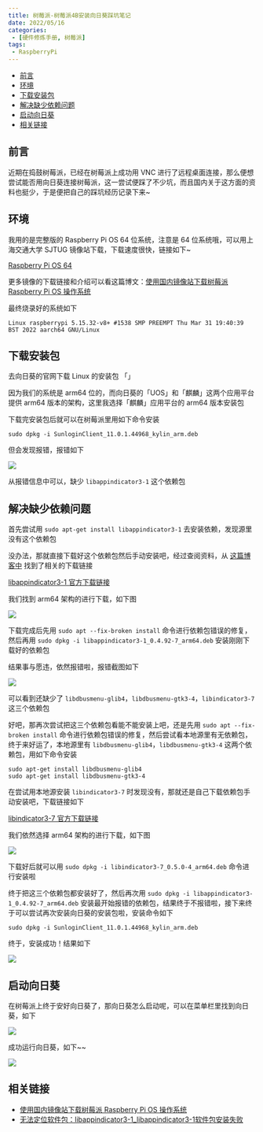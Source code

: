 ```yaml
---
title: 树莓派-树莓派4B安装向日葵踩坑笔记
date: 2022/05/16
categories:
 - [硬件修炼手册, 树莓派]
tags: 
 - RaspberryPi
---
```


- [前言](#%E5%89%8D%E8%A8%80)
- [环境](#%E7%8E%AF%E5%A2%83)
- [下载安装包](#%E4%B8%8B%E8%BD%BD%E5%AE%89%E8%A3%85%E5%8C%85)
- [解决缺少依赖问题](#%E8%A7%A3%E5%86%B3%E7%BC%BA%E5%B0%91%E4%BE%9D%E8%B5%96%E9%97%AE%E9%A2%98)
- [启动向日葵](#%E5%90%AF%E5%8A%A8%E5%90%91%E6%97%A5%E8%91%B5)
- [相关链接](#%E7%9B%B8%E5%85%B3%E9%93%BE%E6%8E%A5)

## 前言
近期在捣鼓树莓派，已经在树莓派上成功用 VNC 进行了远程桌面连接，那么便想尝试能否用向日葵连接树莓派，这一尝试便踩了不少坑，而且国内关于这方面的资料也挺少，于是便把自己的踩坑经历记录下来~

## 环境
我用的是完整版的 Raspberry Pi OS 64 位系统，注意是 64 位系统哦，可以用上海交通大学 SJTUG 镜像站下载，下载速度很快，链接如下~

[Raspberry Pi OS 64](https://mirrors.sjtug.sjtu.edu.cn/raspberry-pi-os-images/raspios_full_arm64/images/)

更多镜像的下载链接和介绍可以看这篇博文：[使用国内镜像站下载树莓派 Raspberry Pi OS 操作系统](https://blog.csdn.net/a496298685/article/details/108909927)

最终烧录好的系统如下
```
Linux raspberrypi 5.15.32-v8+ #1538 SMP PREEMPT Thu Mar 31 19:40:39 BST 2022 aarch64 GNU/Linux
```

## 下载安装包
去向日葵的官网下载 Linux 的安装包 「」

因为我们的系统是 arm64 位的，而向日葵的「UOS」和「麒麟」这两个应用平台提供 arm64 版本的架构，这里我选择「麒麟」应用平台的 arm64 版本安装包

下载完安装包后就可以在树莓派里用如下命令安装
```
sudo dpkg -i SunloginClient_11.0.1.44968_kylin_arm.deb
```

但会发现报错，报错如下

![](http://image.aayu.today/2022/05/16/b3fa5e9133894.png)

从报错信息中可以，缺少 `libappindicator3-1` 这个依赖包

## 解决缺少依赖问题
首先尝试用 `sudo apt-get install libappindicator3-1` 去安装依赖，发现源里没有这个依赖包

没办法，那就直接下载好这个依赖包然后手动安装吧，经过查阅资料，从 [这篇博客中](https://blog.csdn.net/weixin_45447477/article/details/115188938) 找到了相关的下载链接

[libappindicator3-1 官方下载链接](http://mirrors.ustc.edu.cn/debian/pool/main/liba/libappindicator/)

我们找到 arm64 架构的进行下载，如下图

![](http://image.aayu.today/2022/05/16/0ac959820f764.png)

下载完成后先用 `sudo apt --fix-broken install` 命令进行依赖包错误的修复，然后再用 `sudo dpkg -i libappindicator3-1_0.4.92-7_arm64.deb` 安装刚刚下载好的依赖包

结果事与愿违，依然报错啦，报错截图如下

![](http://image.aayu.today/2022/05/16/fb0a62fe6909f.png)

可以看到还缺少了 `libdbusmenu-glib4`，`libdbusmenu-gtk3-4`，`libindicator3-7` 这三个依赖包

好吧，那再次尝试把这三个依赖包看能不能安装上吧，还是先用 `sudo apt --fix-broken install` 命令进行依赖包错误的修复，然后尝试看本地源里有无依赖包，终于来好运了，本地源里有 `libdbusmenu-glib4`，`libdbusmenu-gtk3-4` 这两个依赖包，用如下命令安装
```
sudo apt-get install libdbusmenu-glib4
sudo apt-get install libdbusmenu-gtk3-4
```

在尝试用本地源安装 `libindicator3-7` 时发现没有，那就还是自己下载依赖包手动安装吧，下载链接如下

[libindicator3-7 官方下载链接](http://mirrors.ustc.edu.cn/debian/pool/main/libi/libindicator/)

我们依然选择 arm64 架构的进行下载，如下图

![](http://image.aayu.today/2022/05/16/c8f687dd6d8f7.png)

下载好后就可以用 `sudo dpkg -i libindicator3-7_0.5.0-4_arm64.deb` 命令进行安装啦

终于把这三个依赖包都安装好了，然后再次用 `sudo dpkg -i libappindicator3-1_0.4.92-7_arm64.deb` 安装最开始报错的依赖包，结果终于不报错啦，接下来终于可以尝试再次安装向日葵的安装包啦，安装命令如下
```
sudo dpkg -i SunloginClient_11.0.1.44968_kylin_arm.deb
```

终于，安装成功！结果如下

![](http://image.aayu.today/2022/05/16/c92d4247ba514.png)

## 启动向日葵
在树莓派上终于安好向日葵了，那向日葵怎么启动呢，可以在菜单栏里找到向日葵，如下

![](http://image.aayu.today/2022/05/16/907d31ab2f6c1.png)

成功运行向日葵，如下~~

![](http://image.aayu.today/2022/05/16/b2742e182bbd4.png)

## 相关链接
* [使用国内镜像站下载树莓派 Raspberry Pi OS 操作系统](https://blog.csdn.net/a496298685/article/details/108909927)
* [无法定位软件包：libappindicator3-1_libappindicator3-1软件包安装失败](https://blog.csdn.net/weixin_45447477/article/details/115188938)
